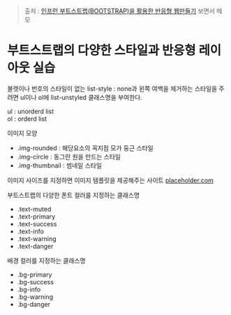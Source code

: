 > 출처 : [인프런 부트스트랩(BOOTSTRAP)을 활용한 반응형 웹만들기](https://inflearn.com) 보면서 메모

# 부트스트랩의 다양한 스타일과 반응형 레이아웃 실습

불렛이나 번호의 스타일이 없는 list-style : none과 
왼쪽 여백을 제거하는 스타일을 주려면 ul이나 ol에 list-unstyled 클래스명을 부여한다.

ul : unorderd list  
ol : orderd list

이미지 모양  
- .img-rounded : 해당요소의 꼭지점 모가 둥근 스타일
- .img-circle : 동그란 원을 만드는 스타일
- .img-thumbnail : 썸네일 스타일

이미지 사이즈를 지정하면 이미지 템플릿을 제공해주는 사이트
[placeholder.com](https://placeholder.com)

부트스트랩의 다양한 폰트 컬러를 지정하는 클래스명  
- .text-muted
- .text-primary
- .text-success
- .text-info
- .text-warning
- .text-danger

배경 컬러를 지정하는 클래스명
- .bg-primary
- .bg-success
- .bg-info
- .bg-warning
- .bg-danger

